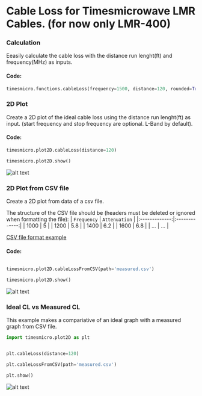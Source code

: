 # Cable Loss for Timesmicrowave LMR Cables. (for now only LMR-400)

### Calculation
Eeasily calculate the cable loss with the distance run lenght(ft) and frequency(MHz) as inputs.

#### Code:
```python
timesmicro.functions.cableLoss(frequency=1500, distance=120, rounded=True)
```
### 2D Plot
Create a 2D plot of the ideal cable loss using the distance run lenght(ft) as input. (start frequency and stop frequency are optional. L-Band by default).

#### Code:
```python
timesmicro.plot2D.cableLoss(distance=120)

timesmicro.plot2D.show()
```

![alt text](https://github.com/ghunshoot/timesmicro/blob/main/CL-LMR400-120ft.png)

### 2D Plot from CSV file
Create a 2D plot from data of a csv file.

The structure of the CSV file should be (headers must be deleted or ignored when formatting the file):
| `Frequency`   | `Attenuation` |
|:-------------:|:-------------:|
| 1000          | 5             |
| 1200          | 5.8           |
| 1400          | 6.2           |
| 1600          | 6.8           |
| ...           | ...           |

[CSV file format example](https://github.com/ghunshoot/timesmicro/blob/main/measured.csv)

#### Code:
```python

timesmicro.plot2D.cableLossFromCSV(path='measured.csv')

timesmicro.plot2D.show()
```

![alt text](https://github.com/ghunshoot/timesmicro/blob/main/CL-CSV-DATA.png)


### Ideal CL vs Measured CL

This example makes a compariative of an ideal graph with a measured graph from CSV file.

```python
import timesmicro.plot2D as plt


plt.cableLoss(distance=120)

plt.cableLossFromCSV(path='measured.csv')

plt.show()
```
![alt text](https://github.com/ghunshoot/timesmicro/blob/main/CL-IDEALvsMEASURED.png)


